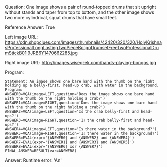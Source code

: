 Question: One image shows a pair of round-topped drums that sit upright without stands and taper from top to bottom, and the other image shows two more cylindrical, squat drums that have small feet.

Reference Answer: True

Left image URL: https://cdn.shopclues.com/images/thumbnails/42420/320/320/HolyKrishnasProfessionalLongLastingTwoPieceBongoDrumsetFreeTwoProfessionalDrumStickB01I9JRB6Y1470662285.jpg

Right image URL: http://images.wisegeek.com/hands-playing-bongos.jpg

Program:

```
Statement: An image shows one bare hand with the thumb on the right holding up a belly-first, head-up crab, with water in the background.
Program:
ANSWER0=VQA(image=LEFT,question='Does the image shows one bare hand with the thumb on the right holding a crab?')
ANSWER1=VQA(image=RIGHT,question='Does the image shows one bare hand with the thumb on the right holding a crab?')
ANSWER2=VQA(image=LEFT,question='Is the crab belly-first and head-ups?')
ANSWER3=VQA(image=RIGHT,question='Is the crab belly-first and head-ups?')
ANSWER4=VQA(image=LEFT,question='Is there water in the background?')
ANSWER5=VQA(image=RIGHT,question='Is there water in the background?')
ANSWER6=EVAL(expr='{ANSWER0} and {ANSWER2} and {ANSWER4}')
ANSWER7=EVAL(expr='{ANSWER1} and {ANSWER3} and {ANSWER5}')
ANSWER8=EVAL(expr='{ANSWER6} xor {ANSWER7}')
FINAL_ANSWER=RESULT(var=ANSWER8)
```
Answer: Runtime error: 'An'

